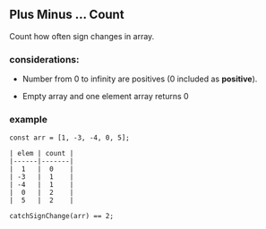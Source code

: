 ## Plus Minus ... Count

Count how often sign changes in array.

### considerations:

- Number from 0 to infinity are positives (0 included as **positive**).

- Empty array and one element array returns 0

### example

```
const arr = [1, -3, -4, 0, 5];

| elem | count |
|------|-------|
|  1   |  0    |
| -3   |  1    |
| -4   |  1    |
|  0   |  2    |
|  5   |  2    |

catchSignChange(arr) == 2;
```
